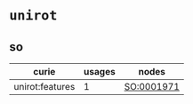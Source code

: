 # `unirot`

## so

| curie           |   usages | nodes                                           |
|-----------------|----------|-------------------------------------------------|
| unirot:features |        1 | [SO:0001971](https://bioregistry.io/SO:0001971) |

